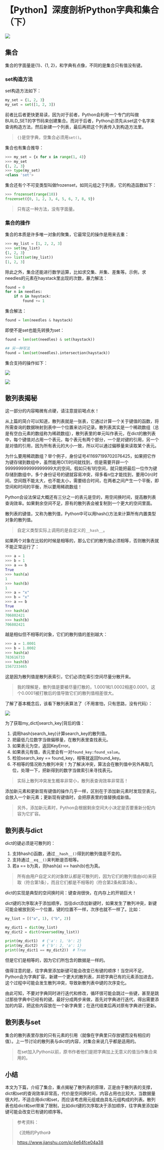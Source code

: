 # 【Python】深度剖析Python字典和集合（下）
![](../wanggang.png)

## 集合

集合的字面量是{1}、{1, 2}，和字典有点像，不同的是集合只有值没有键。

### set构造方法

set构造方法如下：

```python
my_set = {1, 2, 3}
my_set = set([1, 2, 3])
```

前者比后者更快更易读，因为对于前者，Python会利用一个专门的叫做BUILD_SET的字节码来创建集合。而对于后者，Python必须先从set这个名字来查询构造方法，然后新建一个列表，最后再把这个列表传入到构造方法里。

> `{}`是空字典，空集合必须用`set()`。

集合也有集合推导：

```python
>>> my_set = {x for x in range(1, 4)}
>>> my_set
{1, 2, 3}
>>> type(my_set)
<class 'set'>
```

集合还有个不可变类型叫做frozenset，如同元组之于列表，它的构造函数如下：

```python
>>> frozenset(range(10))
frozenset({0, 1, 2, 3, 4, 5, 6, 7, 8, 9})
```

> 只有这一种方法，没有字面量。

### 集合的操作

集合的本质是许多唯一对象的聚集，它最常见的操作是用来去重：

```python
>>> my_list = [1, 2, 2, 3]
>>> set(my_list)
{1, 2, 3}
>>> list(set(my_list))
[1, 2, 3]
```

除此之外，集合还能进行数学运算，比如求交集、并集、差集等。示例，求needles的元素在haystack里出现的次数，暴力解法：

```python
found = 0
for n in needles:
    if n in haystack:
        found += 1
```

集合解法：

```python
found = len(needles & haystack)
```

即使不是set也能先转换为set：

```python
found = len(set(needles) & set(haystack))

## 另一种写法
found = len(set(needles).intersection(haystack))
```

集合支持的操作如下：

![](002015-【Python】深度剖析Python字典和集合（下）/method1.png)

![](002015-【Python】深度剖析Python字典和集合（下）/method2.png)

## 散列表揭秘

这一部分的内容略微有点硬，请注意提前喝点水！

从上篇的简介可以知道，散列表就是一张表，它通过计算一个关于键值的函数，将所需查询的数据映射到表中一个位置来访问记录。散列表其实是一个稀疏数组（总是有空白元素的数组称为稀疏数组），散列表里的单元叫作表元，在dict的散列表中，每个键值对占用一个表元，每个表元有两个部分，一个是对键的引用，另一个是对值的引用，因为所有表元的大小一致，所以可以通过偏移量来读取某个表元。

为什么要用稀疏数组？举个例子，身份证号411697199702076425，如果把它作为键存储到数组中，虽然能用O(1)时间就找到，但是需要开辟一个999999999999999999大的空间。假如只有1的空间，就只能把最后一位作为键存储到数组中，多个身份证号的键就容易冲突，得多看n位才能找到，要用O(n)时间。空间既不能太大，也不能太小，需要结合时间，在两者之间产生一个平衡，即空间和时间的平衡，所以要用稀疏数组！

Python会设法保证大概还有三分之一的表元是空的，用空间换时间，提高散列表查询效率。如果剩余空间不足，原有的散列表会被复制到一个更大的空间里面。

散列表的键值，又称为散列值，Python中可以用hash()方法来计算所有内置类型对象的散列值。

> 自定义类型实际上调用的是自定义的`__hash__`。

如果两个对象在比较的时候是相等的，那么它们的散列值必须相等，否则散列表就不能正常运行了：

```python
>>> a = 1
>>> b = 1
>>> a == b
True
>>> hash(a)
1
>>> hash(b)
1
>>> a = "x"
>>> b = "x"
>>> a == b
True
>>> hash(a)
706802421
>>> hash(b)
706802421
```

越是相似但不相等的对象，它们的散列值的差别越大：

```python
>>> a = 1.0001
>>> b = 1.0002
>>> hash(a)
783616733
>>> hash(b)
1567233465
```

这是因为散列值是散列表索引，它们必须在索引空间尽量分散开来。

> 我的理解是，散列值是要被尽量打散的，1.0001和1.0002相差0.0001，这个0.0001被打散后的值导致它们的散列值相差很大。

了解了基本概念后，该看下散列表算法了（不用害怕，只有思路，没有代码）：

![](002015-【Python】深度剖析Python字典和集合（下）/image-20210322132532789.png)

为了获取my_dict[search_key]背后的值：

1. 调用hash(search_key)计算search_key的散列值。
2. 把最低几位数字当做偏移量，在散列表里查找表元。
3. 如果表元为空，返回KeyError。
4. 如果表元有值，表元里会有一对`found_key:found_value`。
5. 检验search_key == found_key，相等就返回found_key。
6. 不相等的情况称为散列冲突！为了解决冲突，算法会在散列值中另外再取几位，处理一下，把新得到的数字当做索引来寻找表元。

> 实际上散列冲突发生概率非常小，散列表查询效率非常高！

添加新元素和更新现有键值的操作几乎一样，区别在于添加新元素时发现空表元，会放入一个新元素；更新现有键值时，会把原表里的值替换成新值。

> 另外，添加新元素时，Python会根据剩余空间大小决定是否要重新分配内容为它扩容。

## 散列表与dict

dict的键必须是可散列的：

1. 支持hash()函数，通过`__hash__()`得到的散列值是不变的。
2. 支持通过`__eq__()`来判断是否相等。
3. 若a == b为真，则hash(a) == hash(b)也为真。

> 所有由用户自定义的对象默认都是可散列的，因为它们的散列值由id()来获取（符合第1条），而且它们都是不相等的（符合第2条和第3条）。

dict的实现是典型的空间换时间：键查询很快，在内存上的开销巨大！

dict键的次序取决于添加顺序，当往dict添加新键时，如果发生了散列冲突，新键可能会被放到另一个位置，键的位置不一样，次序也就不一样了。比如：

```python
my_list = [("a", 1), ("b", 2)]

my_dict1 = dict(my_list)
my_dict2 = dict(reversed(my_list))

print(my_dict1)  # {'a': 1, 'b': 2}
print(my_dict2)  # {'b': 2, 'a': 1}
print((my_dict1 == my_dict2))  # True
```

但是它们是相等的，因为它们所包含的数据是一样的。

值得注意的是，往字典里添加新键可能会改变已有键的顺序！当空间不足，Python会为字典扩容，新建一个更大的散列表，并把字典已有的元素添加进去，这个过程中可能会发生散列冲突，导致新散列表中键的次序变化。

由此可知，不要对字典同时进行迭代和修改，循环很可能会跳过一些键，甚至是跳过那些字典中已经有的键。最好分成两步来做，首先对字典进行迭代，得出需要添加的内容，把这些内容放在一个新字典里；在迭代结束后再对原有字典进行更新。

## 散列表与set

集合的散列表里存放的只有元素的引用（就像在字典里只存放键而没有相应的值）。上一节讨论的散列表与dict的内容，对集合来说几乎都是适用的。

> 在set加入Python以前，原书作者他们是把字典加上无意义的值当作集合来用的。

## 小结

本文为下篇，介绍了集合，重点揭秘了散列表的原理，正是由于散列表的支撑，dict和set的查询效率非常高，代价是空间换时间，内容占用也比较大，当数据量很大时，不适合用dict和set，而应该考虑用元组或由具名元组构成的列表。散列表也给dict和set带来了限制，比如dict键的次序取决于添加顺序，往字典里添加新键可能会改变已有键的顺序等。

> 参考资料：
>
> 《流畅的Python》
>
> https://www.jianshu.com/p/4e64fce04a38

